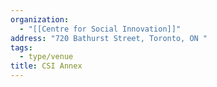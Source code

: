 ```yaml
---
organization:
  - "[[Centre for Social Innovation]]"
address: "720 Bathurst Street, Toronto, ON "
tags:
  - type/venue
title: CSI Annex
---
```

